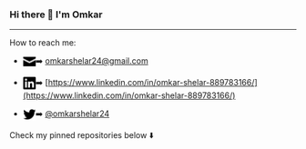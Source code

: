 ### Hi there 👋 I'm Omkar
---
How to reach me: 

<!--
- <img align="left" alt="https://omkarshelar.dev" width="22px" src="assets/globe.svg" />:arrow_right:&nbsp;[https://omkarshelar.dev](https://omkarshelar.dev)
-->
- <img align="left" alt="https://omkarshelar.dev" width="22px" src="assets/envelope-closed.svg" />:arrow_right:&nbsp;[omkarshelar24@gmail.com](mailto:omkarshelar24@gmail.com)

- <img align="left" alt="https://omkarshelar.dev" width="22px" src="assets/linkedin.svg" />:arrow_right:&nbsp;[https://www.linkedin.com/in/omkar-shelar-889783166/](https://www.linkedin.com/in/omkar-shelar-889783166/)
- <img align="left" alt="https://omkarshelar.dev" width="22px" src="assets/twitter.svg" />:arrow_right:&nbsp;[@omkarshelar24](https://twitter.com/omkarshelar24)

Check my pinned repositories below  :arrow_down:

<!--
**omkarshelar/omkarshelar** is a ✨ _special_ ✨ repository because its `README.md` (this file) appears on your GitHub profile.

Here are some ideas to get you started:

- 🔭 I’m currently working on ...
- 🌱 I’m currently learning ...
- 👯 I’m looking to collaborate on ...
- 🤔 I’m looking for help with ...
- 💬 Ask me about ...
- 📫 How to reach me: ...
- 😄 Pronouns: ...
- ⚡ Fun fact: ...
-->
